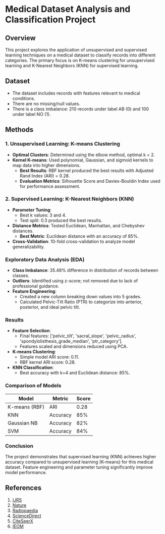 # Medical Dataset Analysis and Classification Project

## Overview

This project explores the application of unsupervised and supervised learning techniques on a medical dataset to classify records into different categories. The primary focus is on K-means clustering for unsupervised learning and K-Nearest Neighbors (KNN) for supervised learning.

## Dataset

- The dataset includes records with features relevant to medical conditions.
- There are no missing/null values.
- There is a class imbalance: 210 records under label AB (0) and 100 under label NO (1).

## Methods

### 1. Unsupervised Learning: K-means Clustering

- **Optimal Clusters**: Determined using the elbow method, optimal k = 2.
- **Kernel K-means**: Used polynomial, Gaussian, and sigmoid kernels to map data into higher dimensions.
  - **Best Results**: RBF kernel produced the best results with Adjusted Rand Index (ARI) = 0.28.
  - **Evaluation Metrics**: Silhouette Score and Davies-Bouldin Index used for performance assessment.

### 2. Supervised Learning: K-Nearest Neighbors (KNN)

- **Parameter Tuning**:
  - Best k values: 3 and 4.
  - Test split: 0.3 produced the best results.
- **Distance Metrics**: Tested Euclidean, Manhattan, and Chebyshev distances.
  - **Best Metric**: Euclidean distance with an accuracy of 85%.
- **Cross-Validation**: 10-fold cross-validation to analyze model generalizability.

### Exploratory Data Analysis (EDA)

- **Class Imbalance**: 35.48% difference in distribution of records between classes.
- **Outliers**: Identified using z-score; not removed due to lack of professional guidance.
- **Feature Engineering**:
  - Created a new column breaking down values into 5 grades.
  - Calculated Pelvic-Tilt Ratio (PTR) to categorize into anterior, posterior, and ideal pelvic tilt.

### Results

- **Feature Selection**:
  - Final features: ['pelvic_tilt', 'sacral_slope', 'pelvic_radius', 'spondylolisthesis_grade_median', 'ptr_category'].
  - Features scaled and dimensions reduced using PCA.
- **K-means Clustering**:
  - Simple model ARI score: 0.11.
  - RBF kernel ARI score: 0.28.
- **KNN Classification**:
  - Best accuracy with k=4 and Euclidean distance: 85%.

### Comparison of Models

| Model           | Metric        | Score   |
|-----------------|---------------|---------|
| K-means (RBF)   | ARI           | 0.28    |
| KNN             | Accuracy      | 85%     |
| Gaussian NB     | Accuracy      | 82%     |
| SVM             | Accuracy      | 84%     |

### Conclusion

The project demonstrates that supervised learning (KNN) achieves higher accuracy compared to unsupervised learning (K-means) for this medical dataset. Feature engineering and parameter tuning significantly improve model performance.

## References

1. [IJRS](https://www.ijsr.net/archive/v4i7/SUB156942.pdf)
2. [Nature](https://www.nature.com/articles/s41598-022-10358-x)
3. [Radiopaedia](https://radiopaedia.org/articles/spondylolisthesis-grading-system?lang=gb)
4. [ScienceDirect](https://www.sciencedirect.com/science/article/pii/S1078817421001528)
5. [CiteSeerX](https://citeseerx.ist.psu.edu/document?repid=rep1&type=pdf&doi=da73eea6ca9caa50da746f5744e65861c2ea8d35)
6. [IEOM](https://ieomsociety.org/proceedings/2022paraguay/384.pdf)
